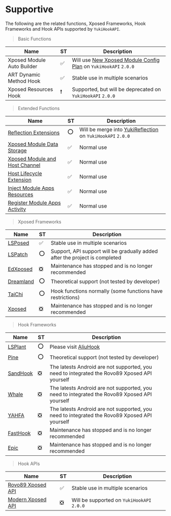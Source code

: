 # Supportive

The following are the related functions, Xposed Frameworks, Hook Frameworks and Hook APIs supported by `YukiHookAPI`.

> Basic Functions

| Name                       | ST  | Description                                                                                                        |
| -------------------------- | --- | ------------------------------------------------------------------------------------------------------------------ |
| Xposed Module Auto Builder | ✅   | Will use [New Xposed Module Config Plan](https://github.com/fankes/YukiHookAPI/issues/49) on `YukiHookAPI` `2.0.0` |
| ART Dynamic Method Hook    | ✅   | Stable use in multiple scenarios                                                                                   |
| Xposed Resources Hook      | ❗   | Supported, but will be deprecated on `YukiHookAPI` `2.0.0`                                                         |

> Extended Functions

| Name                                                                                               | ST  | Description                                                                                            |
| -------------------------------------------------------------------------------------------------- | --- | ------------------------------------------------------------------------------------------------------ |
| [Reflection Extensions](../api/special-features/reflection)                                        | ⭕   | Will be merge into [YukiReflection](https://github.com/fankes/YukiReflection) on `YukiHookAPI` `2.0.0` |
| [Xposed Module Data Storage](../api/special-features/xposed-storage)                               | ✅   | Normal use                                                                                             |
| [Xposed Module and Host Channel](../api/special-features/xposed-channel)                           | ✅   | Normal use                                                                                             |
| [Host Lifecycle Extension](../api/special-features/host-lifecycle)                                 | ✅   | Normal use                                                                                             |
| [Inject Module Apps Resources](../api/special-features/host-inject#inject-module-apps-resources)   | ✅   | Normal use                                                                                             |
| [Register Module Apps Activity](../api/special-features/host-inject#register-module-apps-activity) | ✅   | Normal use                                                                                             |

> Xposed Frameworks

| Name                                                 | ST  | Description                                                                 |
| ---------------------------------------------------- | --- | --------------------------------------------------------------------------- |
| [LSPosed](https://github.com/LSPosed/LSPosed)        | ✅   | Stable use in multiple scenarios                                            |
| [LSPatch](https://github.com/LSPosed/LSPatch)        | ⭕   | Support, API support will be gradually added after the project is completed |
| [EdXposed](https://github.com/ElderDrivers/EdXposed) | ❎   | Maintenance has stopped and is no longer recommended                        |
| [Dreamland](https://github.com/canyie/Dreamland)     | ⭕   | Theoretical support (not tested by developer)                               |
| [TaiChi](https://github.com/taichi-framework/TaiChi) | ⭕   | Hook functions normally (some functions have restrictions)                  |
| [Xposed](https://github.com/rovo89/Xposed)           | ❎   | Maintenance has stopped and is no longer recommended                        |

> Hook Frameworks

| Name                                                      | ST  | Description                                                                                  |
| --------------------------------------------------------- | --- | -------------------------------------------------------------------------------------------- |
| [LSPlant](https://github.com/LSPosed/LSPlant)             | ⭕   | Please visit [AliuHook](https://github.com/Aliucord/hook)                                    |
| [Pine](https://github.com/canyie/pine)                    | ⭕   | Theoretical support (not tested by developer)                                                |
| [SandHook](https://github.com/asLody/SandHook)            | ❎   | The latests Android are not supported, you need to integrated the Rovo89 Xposed API yourself |
| [Whale](https://github.com/asLody/whale)                  | ❎   | The latests Android are not supported, you need to integrated the Rovo89 Xposed API yourself |
| [YAHFA](https://github.com/PAGalaxyLab/YAHFA)             | ❎   | The latests Android are not supported, you need to integrated the Rovo89 Xposed API yourself |
| [FastHook](https://github.com/turing-technician/FastHook) | ❎   | Maintenance has stopped and is no longer recommended                                         |
| [Epic](https://github.com/tiann/epic)                     | ❎   | Maintenance has stopped and is no longer recommended                                         |

> Hook APIs

| Name                                              | ST  | Description                                |
| ------------------------------------------------- | --- | ------------------------------------------ |
| [Rovo89 Xposed API](https://api.xposed.info/)     | ✅   | Stable use in multiple scenarios           |
| [Modern Xposed API](https://github.com/libxposed) | ❎   | Will be supported on `YukiHookAPI` `2.0.0` |